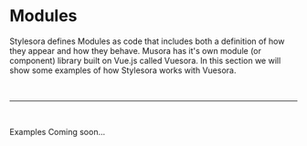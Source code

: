 # Modules

Stylesora defines Modules as code that includes both a definition of how they appear and how they behave. Musora has it's own module (or component) library built on Vue.js called Vuesora. In this section we will show some examples of how Stylesora works with Vuesora.

<br><hr><br>

Examples Coming soon...